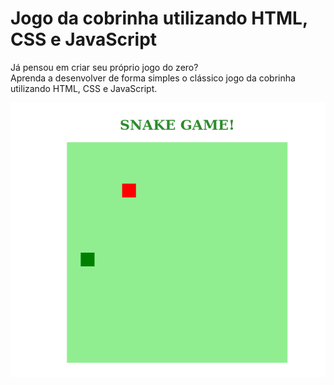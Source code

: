 # Jogo da cobrinha utilizando HTML, CSS e JavaScript
<p>
    Já pensou em criar seu próprio jogo do zero?<br /> 
    Aprenda a desenvolver de forma simples o clássico jogo da cobrinha utilizando HTML, CSS e JavaScript.
</p>

![cobrinha](img/snake.png)